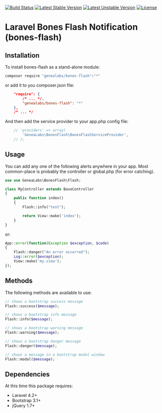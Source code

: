 [![Build Status](https://travis-ci.org/GeneaLabs/bones-flash.svg?branch=master)](https://travis-ci.org/GeneaLabs/bones-flash) [![Latest Stable Version](https://poser.pugx.org/genealabs/bones-flash/v/stable.svg)](https://packagist.org/packages/genealabs/bones-flash) [![Latest Unstable Version](https://poser.pugx.org/genealabs/bones-flash/v/unstable.svg)](https://packagist.org/packages/genealabs/bones-flash) [![License](https://poser.pugx.org/genealabs/bones-flash/license.svg)](https://packagist.org/packages/genealabs/bones-flash)

# Laravel Bones Flash Notification (bones-flash) 

## Installation

To install bones-flash as a stand-alone module:

```sh
composer require "genealabs/bones-flash":"*"
```

or add it to you composer.json file:

```json
    "require": {
        /* ... */,
        "genealabs/bones-flash": "*"
    },
    /* ... */
```

And then add the service provider to your app.php config file:
```php
	// 'providers' => array(
		'GeneaLabs\BonesFlash\BonesFlashServiceProvider',
    // );
```

## Usage

You can add any one of the following alerts anywhere in your app. Most common-place is probably the controller or global.php (for error catching).

```php
use use GeneaLabs\BonesFlash\Flash;

class MyController extends BaseController
{
	public function index()
	{
		Flash::info("test");

		return View::make('index');
	}
}
```

or:

```php
App::error(function(Exception $exception, $code)
{
    Flash::danger("An error occurred");
	Log::error($exception);
	View::make('my.view');
});
```

## Methods

The following methods are available to use:

```php
// shows a bootstrap success message
Flash::success($message);

// shows a bootstrap info message
Flash::info($message);

// shows a bootstrap warning message
Flash::warning($message);

// shows a bootstrap danger message
Flash::danger($message);

// shows a message in a bootstrap modal window
Flash::modal($message);
```

## Dependencies

At this time this package requires:

- Laravel 4.2+
- Bootstrap 3.1+
- jQuery 1.7+
